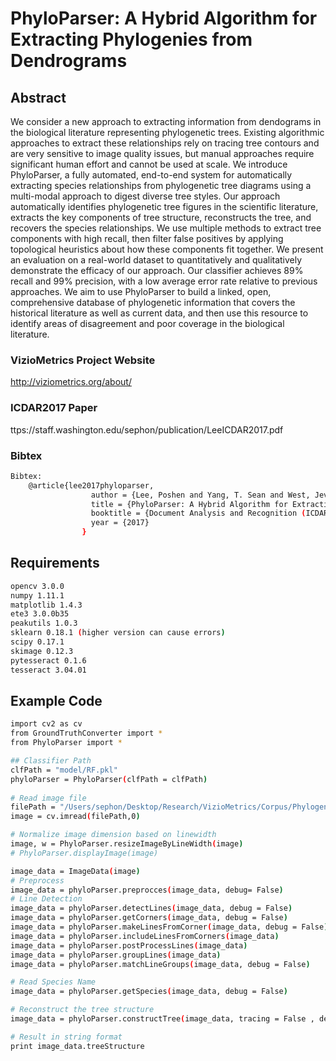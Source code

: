 # PhyloParser: A Hybrid Algorithm for Extracting Phylogenies from Dendrograms

## Abstract

We consider a new approach to extracting information from dendograms in the biological literature representing phylogenetic trees. Existing algorithmic approaches to extract these relationships rely on tracing tree contours and are very sensitive to image quality issues, but manual approaches require significant human effort and cannot be used at scale. We introduce PhyloParser, a fully automated, end-to-end system for automatically extracting species relationships from phylogenetic tree diagrams using a multi-modal approach to digest diverse tree styles. Our approach automatically identifies phylogenetic tree figures in the scientific literature, extracts the key components of tree structure, reconstructs the tree, and recovers the species relationships. We use multiple methods to extract tree components with high recall, then filter false positives by applying topological heuristics about how these components fit together. We present an evaluation on a real-world dataset to quantitatively and qualitatively demonstrate the efficacy of our approach. Our classifier achieves 89% recall and 99% precision, with a low average error rate relative to previous approaches. We aim to use PhyloParser to build a linked, open, comprehensive database of phylogenetic information that covers the historical literature as well as current data, and then use this resource to identify areas of disagreement and poor coverage in the biological literature.

### VizioMetrics Project Website
http://viziometrics.org/about/

### ICDAR2017 Paper
ttps://staff.washington.edu/sephon/publication/LeeICDAR2017.pdf

### Bibtex
```sh
Bibtex:
	@article{lee2017phyloparser,
                  author = {Lee, Poshen and Yang, T. Sean and West, Jevin and Howe, Bill},
                  title = {PhyloParser: A Hybrid Algorithm for Extracting Phylogenies from Dendrograms},
                  booktitle = {Document Analysis and Recognition (ICDAR), 2017 14th International Conference on},
                  year = {2017}
                }
```

## Requirements
```sh
opencv 3.0.0
numpy 1.11.1
matplotlib 1.4.3
ete3 3.0.0b35
peakutils 1.0.3
sklearn 0.18.1 (higher version can cause errors)
scipy 0.17.1
skimage 0.12.3
pytesseract 0.1.6
tesseract 3.04.01
```

## Example Code

```sh
import cv2 as cv
from GroundTruthConverter import *
from PhyloParser import *

## Classifier Path
clfPath = "model/RF.pkl"
phyloParser = PhyloParser(clfPath = clfPath)
    
# Read image file
filePath = "/Users/sephon/Desktop/Research/VizioMetrics/Corpus/Phylogenetic/CNN_corpus/high_quality_tree/PMC2233639_1471-2199-8-95-2.jpg"
image = cv.imread(filePath,0)

# Normalize image dimension based on linewidth
image, w = PhyloParser.resizeImageByLineWidth(image)
# PhyloParser.displayImage(image)

image_data = ImageData(image)
# Preprocess
image_data = phyloParser.preprocces(image_data, debug= False)
# Line Detection
image_data = phyloParser.detectLines(image_data, debug = False)
image_data = phyloParser.getCorners(image_data, debug = False)   
image_data = phyloParser.makeLinesFromCorner(image_data, debug = False)
image_data = phyloParser.includeLinesFromCorners(image_data)
image_data = phyloParser.postProcessLines(image_data)
image_data = phyloParser.groupLines(image_data)
image_data = phyloParser.matchLineGroups(image_data, debug = False)

# Read Species Name
image_data = phyloParser.getSpecies(image_data, debug = False)

# Reconstruct the tree structure
image_data = phyloParser.constructTree(image_data, tracing = False , debug = False)

# Result in string format
print image_data.treeStructure
```

